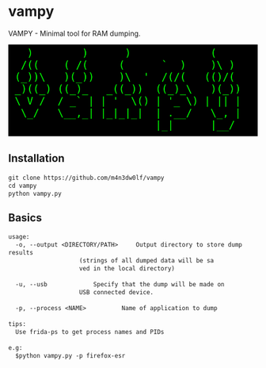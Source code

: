 # vampy

VAMPY - Minimal tool for RAM dumping.

![alt text](banner.png)

## Installation
```
git clone https://github.com/m4n3dw0lf/vampy
cd vampy
python vampy.py
```

## Basics
```
usage:
  -o, --output <DIRECTORY/PATH>		Output directory to store dump results
					(strings of all dumped data will be sa
					ved in the local directory)
					
  -u, --usb				Specify that the dump will be made on 
  					USB connected device.					

  -p, --process <NAME>			Name of application to dump

tips:
  Use frida-ps to get process names and PIDs

e.g:
  $python vampy.py -p firefox-esr
```
